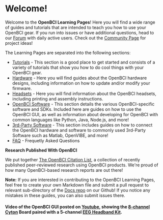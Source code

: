 # Welcome!


Welcome to the **OpenBCI Learning Pages**! Here you will find a wide range of guides and tutorials that are intended to teach you how to use your OpenBCI gear. If you run into issues or have additional questions, head to our [Forum](http://openbci.com/index.php/forum/) with daily active users. Check out the [Community Page](http://openbci.com/community) for project ideas!

The Learning Pages are separated into the following sections:

* [Tutorials](http://docs.openbci.com/Tutorials) - This section is a good place to get started and consists of a variety of tutorials that show you how to do cool things with your OpenBCI gear. 
* [Hardware](http://docs.openbci.com/Hardware) - Here you will find guides about the OpenBCI hardware designs, including information on how to update and/or modify your firmware.
* [Headsets](http://docs.openbci.com/Headware) - Here you will find information about the OpenBCI headsets, including printing and assembly instructions.
* [OpenBCI Software](http://docs.openbci.com/OpenBCI%20Software) - This section details the various OpenBCI-specific software and SDKs. Included here are guides on how to use the OpenBCI GUI, as well as information about developing for OpenBCI with common languages like Python, Java, Node.js, and more!
* [3rd-Party Software](http://docs.openbci.com/3rd%20Party%20Software) - This section includes guides on how to connect the OpenBCI hardware and software to commonly used 3rd-Party Software such as Matlab, OpenVIBE, and more!
* [FAQ](http://docs.openbci.com/FAQ) - Frequetly Asked Questions


**Research Published With OpenBCI**

We put together [The OpenBCI Citation List](https://docs.google.com/spreadsheets/d/1WvolD2-QJ5aUJy5o0Dq5wdFQtLMkMtppZT8s_ihYyA4/edit#gid=0), a collection of recently published peer-reviewed research using OpenBCI products. We're proud of how many OpenBCI-based research reports are out there!

**Note:** If you are interested in contributing to the OpenBCI Learning Pages, feel free to create your own Markdown file and submit a pull request to relevant sub-directory of the [Docs repo](https://github.com/openbci/docs) on our Github! If you notice any mistakes in these guides, you can also submit issues there. 

#### Video of the OpenBCI GUI posted on [Youtube](https://www.youtube.com/watch?v=XktF8OhHH4A), showing the [8-channel Cyton](https://shop.openbci.com/collections/frontpage/products/cyton-biosensing-board-8-channel) Board paired with a 5-channel [EEG Headband Kit](https://shop.openbci.com/collections/frontpage/products/openbci-eeg-headband-kit).


